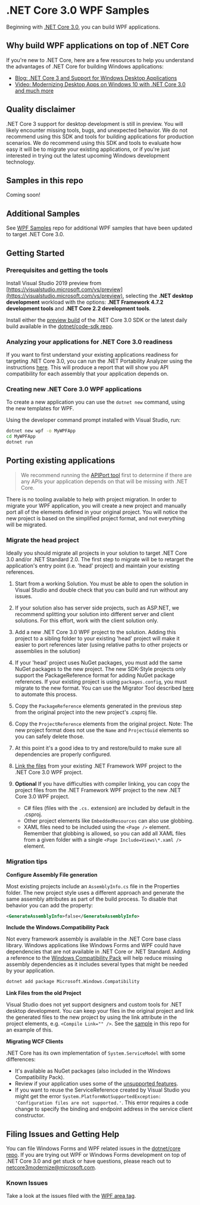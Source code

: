 # .NET Core 3.0 WPF Samples

Beginning with [.NET Core 3.0](https://github.com/dotnet/core-sdk#installers-and-binaries), you can build WPF applications.

## Why build WPF applications on top of .NET Core

If you're new to .NET Core, here are a few resources to help you understand the advantages of .NET Core for building Windows applications:

* [Blog: .NET Core 3 and Support for Windows Desktop Applications](https://devblogs.microsoft.com/dotnet/net-core-3-and-support-for-windows-desktop-applications/)
* [Video: Modernizing Desktop Apps on Windows 10 with .NET Core 3.0 and much more](https://channel9.msdn.com/events/Build/2018/BRK3501?term=scott%20hunter&pubDate=year&lang-en=true)

## Quality disclaimer

.NET Core 3 support for desktop development is still in preview. You will likely encounter missing tools, bugs, and unexpected behavior. We do not recommend using this SDK and tools for building applications for production scenarios. We do recommend using this SDK and tools to evaluate how easy it will be to migrate your existing applications, or if you're just interested in trying out the latest upcoming Windows development technology.

## Samples in this repo

Coming soon!

## Additional Samples

See [WPF Samples](https://www.github.com/Microsoft/wpf-samples) repo for additional WPF samples that have been updated to target .NET Core 3.0.

## Getting Started

### Prerequisites and getting the tools

Install Visual Studio 2019 preview from [https://visualstudio.microsoft.com/vs/preview](https://visualstudio.microsoft.com/vs/preview), selecting the **.NET desktop development** workload with the options: **.NET Framework 4.7.2 development tools** and **.NET Core 2.2 development tools**.

Install either the [preview build](https://dotnet.microsoft.com/download/dotnet-core/3.0) of the .NET Core 3.0 SDK or the latest daily build available in the [dotnet/code-sdk repo](https://github.com/dotnet/core-sdk).

### Analyzing your applications for .NET Core 3.0 readiness

If you want to first understand your existing applications readiness for targeting .NET Core 3.0, you can run the .NET Portability Analyzer using the instructions [here](https://devblogs.microsoft.com/dotnet/are-your-windows-forms-and-wpf-applications-ready-for-net-core-3-0/). This will produce a report that will show you API compatibility for each assembly that your application depends on.

### Creating new .NET Core 3.0 WPF applications

To create a new application you can use the `dotnet new` command, using the new templates for WPF.

Using the developer command prompt installed with Visual Studio, run:

```cmd
dotnet new wpf -o MyWPFApp
cd MyWPFApp
dotnet run
```

## Porting existing applications

>We recommend running the [APIPort tool](https://github.com/Microsoft/dotnet-apiport-ui/releases) first to determine if there are any APIs your application depends on that will be missing with .NET Core.

There is no tooling available to help with project migration. In order to migrate your WPF application, you will create a new project and manually port all of the elements defined in your original project. You will notice the new project is based on the simplified project format, and not everything will be migrated.

### Migrate the head project

Ideally you should migrate all projects in your solution to target .NET Core 3.0 and/or .NET Standard 2.0. The first step to migrate will be to retarget the application's entry point (i.e. 'head' project) and maintain your existing references.

1. Start from a working Solution. You must be able to open the solution in Visual Studio and double check that you can build and run without any issues.
1. If your solution also has server side projects, such as ASP.NET, we recommend splitting your solution into different server and client solutions. For this effort, work with the client solution only.
1. Add a new .NET Core 3.0 WPF project to the solution. Adding this project to a sibling folder to your existing 'head' project will make it easier to port references later (using relative paths to other projects or assemblies in the solution)
1. If your 'head' project uses NuGet packages, you must add the same NuGet packages to the new project. The new SDK-Style projects only support the PackageReference format for adding NuGet package references. If your existing project is using `packages.config`, you must migrate to the new format. You can use the Migrator Tool described [here](https://docs.microsoft.com/nuget/reference/migrate-packages-config-to-package-reference) to automate this process.
1. Copy the `PackageReference` elements generated in the previous step from the original project into the new project's .csproj file.
1. Copy the `ProjectReference` elements from the original project. Note: The new project format does not use the `Name` and `ProjectGuid` elements so you can safely delete those.
1. At this point it's a good idea to try and restore/build to make sure all dependencies are properly configured.
1. [Link the files](#link-files-from-the-old-project) from your existing .NET Framework WPF project to the .NET Core 3.0 WPF project.
1. **Optional** If you have difficulties with compiler linking, you can copy the project files from the .NET Framework WPF project to the new .NET Core 3.0 WPF project.

    * C# files (files with the `.cs.` extension) are included by default in the .csproj.
    * Other project elements like `EmbeddedResources` can also use globbing.
    * XAML files need to be included using the `<Page />` element. Remember that globbing is allowed, so you can add all XAML files from a given folder with a single `<Page Include=Views\*.xaml />` element.

### Migration tips

**Configure Assembly File generation**

Most existing projects include an `AssemblyInfo.cs` file in the Properties folder. The new project style uses a different approach and generate the same assembly attributes as part of the build process. To disable that behavior you can add the property:

```xml
<GenerateAssemblyInfo>false</GenerateAssemblyInfo>
```

**Include the Windows.Compatibility Pack**

Not every framework assembly is available in the .NET Core base class library. Windows applications like Windows Forms and WPF could have dependencies that are not available in .NET Core or .NET Standard. Adding a reference to the [Windows Compatibility Pack](https://docs.microsoft.com/dotnet/core/porting/windows-compat-pack) will help reduce missing assembly dependencies as it includes several types that might be needed by your application.

```cmd
dotnet add package Microsoft.Windows.Compatibility
```

**Link Files from the old Project**

Visual Studio does not yet support designers and custom tools for .NET desktop development. You can keep your files in the original project and link the generated files to the new project by using the link attribute in the project elements, e.g. `<Compile Link="" />`. See the [sample](HelloWorld-WithLinkedFiles) in this repo for an example of this.

**Migrating WCF Clients**

.NET Core has its own implementation of `System.ServiceModel` with some differences:

* It's available as NuGet packages (also included in the Windows Compatibility Pack).
* Review if your application uses some of the [unsupported features](https://github.com/dotnet/wcf/blob/main/release-notes/SupportedFeatures-v2.1.0.md).
* If you want to reuse the ServiceReference created by Visual Studio you might get the error `System.PlatformNotSupportedException: 'Configuration files are not supported.'`. This error requires a code change to specify the binding and endpoint address in the service client constructor.

## Filing Issues and Getting Help

You can file Windows Forms and WPF related issues in the [dotnet/core repo](https://github.com/dotnet/core/issues). If you are trying out WPF or Windows Forms development on top of .NET Core 3.0 and get stuck or have questions, please reach out to <netcore3modernize@microsoft.com>.

### Known Issues

Take a look at the issues filed with the [WPF area tag](https://github.com/dotnet/core/labels/area-wpf).
